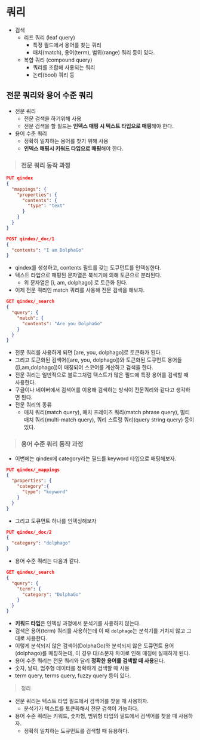 # 쿼리

- 검색
  - 리프 쿼리 (leaf query)
    - 특정 필드에서 용어를 찾는 쿼리
    - 매치(match), 용어(term), 범위(range) 쿼리 등이 있다.
  - 복합 쿼리 (compound query)
    - 쿼리를 조합해 사용되는 쿼리
    - 논리(bool) 쿼리 등


## 전문 쿼리와 용어 수준 쿼리
- 전문 쿼리 
  - 전문 검색을 하기위해 사용
  - 전문 검색을 할 필드는 **인덱스 매핑 시 텍스트 타입으로 매핑**해야 한다.
- 용어 수준 쿼리
  - 정확히 일치하는 용어를 찾기 위해 사용
  - **인덱스 매핑시 키워드 타입으로 매핑**해야 한다.

> ### 전문 쿼리 동작 과정

```json
PUT qindex
{
  "mappings": {
    "properties": {
      "contents": {
        "type": "text"
      }
    }
  }
}
```
```json
POST qindex/_doc/1
{
  "contents": "I am DolphaGo"
}
```
- qindex를 생성하고, contents 필드를 갖는 도큐먼트를 인덱싱한다.
- 텍스트 타입으로 매핑된 문자열은 북석기에 의해 토큰으로 분리된다.
  - 위 문자열은 [i, am, dolphago] 로 토큰화 된다.
- 이제 전문 쿼리인 match 쿼리를 사용해 전문 검색을 해보자.
```json
GET qindex/_search
{
  "query": {
    "match": {
      "contents": "Are you DolphaGo"
    }
  }
}
```
- 전문 쿼리를 사용하게 되면 [are, you, dolphago]로 토큰화가 된다.
- 그리고 토큰화된 검색어([are, you, dolphago])와 토큰화된 도큐먼트 용어들([i,am,dolphago])이 매칭되어 스코어를 계산하고 검색을 한다.
- 전문 쿼리는 일반적으로 블로그처럼 텍스트가 많은 필드에 특정 용어를 검색할 때 사용한다.
- 구글이나 네이버에서 검색어를 이용해 검색하는 방식이 전문쿼리와 같다고 생각하면 된다.
- 전문 쿼리의 종류
  - 매치 쿼리(match query), 매치 프레이즈 쿼리(match phrase query), 멀티 매치 쿼리(multi-match query), 쿼리 스트링 쿼리(query string query) 등이 있다.


> ### 용어 수준 쿼리 동작 과정

- 이번에는 qindex에 category라는 필드를 keyword 타입으로 매핑해보자.
```json
PUT qindex/_mappings
{
  "properties": {
    "category":{
      "type": "keyword"
    }
  }
}
```
- 그리고 도큐먼트 하나를 인덱싱해보자
```json
PUT qindex/_doc/2
{
  "category": "dolphago"
}
```

- 용어 수준 쿼리는 다음과 같다.
```json
GET qindex/_search
{
  "query": {
    "term": {
      "category": "DolphaGo"
    }
  }
}
```

- **키워드 타입**은 인덱싱 과정에서 분석기를 사용하지 않는다.
- 검색은 용어(term) 쿼리를 사용하는데 이 때 `dolphago`는 분석기를 거치지 않고 그대로 사용한다.
- 이렇게 분석되지 않은 검색어(DolphaGo)와 분석되지 않은 도큐먼트 용어(dolphago)를 매칭하는데, 이 경우 대/소문자 차이로 인해 매칭에 실패하게 된다.
- 용어 수준 쿼리는 전문 쿼리와 달리 **정확한 용어를 검색할 때 사용**된다.
- 숫자, 날짜, 범주형 데이터를 정확하게 검색할 때 사용
- term query, terms query, fuzzy query 등이 있다.


> 정리

- 전문 쿼리는 텍스트 타입 필드에서 검색어를 찾을 때 사용하자.
  - 분석기가 텍스트를 토큰화해서 전문 검색이 가능하다.
- 용어 수준 쿼리는 키워드, 숫자형, 범위형 타입의 필드에서 검색어를 찾을 때 사용하자.
  - 정확히 일치하는 도큐먼트를 검색할 때 유용하다.
